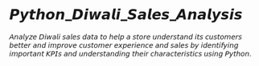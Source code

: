 # 𝙋𝙮𝙩𝙝𝙤𝙣_𝘿𝙞𝙬𝙖𝙡𝙞_𝙎𝙖𝙡𝙚𝙨_𝘼𝙣𝙖𝙡𝙮𝙨𝙞𝙨

𝘈𝘯𝘢𝘭𝘺𝘻𝘦 𝘋𝘪𝘸𝘢𝘭𝘪 𝘴𝘢𝘭𝘦𝘴 𝘥𝘢𝘵𝘢 𝘵𝘰 𝘩𝘦𝘭𝘱 𝘢 𝘴𝘵𝘰𝘳𝘦 𝘶𝘯𝘥𝘦𝘳𝘴𝘵𝘢𝘯𝘥 𝘪𝘵𝘴 𝘤𝘶𝘴𝘵𝘰𝘮𝘦𝘳𝘴 𝘣𝘦𝘵𝘵𝘦𝘳 𝘢𝘯𝘥 𝘪𝘮𝘱𝘳𝘰𝘷𝘦 𝘤𝘶𝘴𝘵𝘰𝘮𝘦𝘳 𝘦𝘹𝘱𝘦𝘳𝘪𝘦𝘯𝘤𝘦 𝘢𝘯𝘥 𝘴𝘢𝘭𝘦𝘴 𝘣𝘺 𝘪𝘥𝘦𝘯𝘵𝘪𝘧𝘺𝘪𝘯𝘨 𝘪𝘮𝘱𝘰𝘳𝘵𝘢𝘯𝘵 𝘒𝘗𝘐𝘴 𝘢𝘯𝘥 𝘶𝘯𝘥𝘦𝘳𝘴𝘵𝘢𝘯𝘥𝘪𝘯𝘨 𝘵𝘩𝘦𝘪𝘳 𝘤𝘩𝘢𝘳𝘢𝘤𝘵𝘦𝘳𝘪𝘴𝘵𝘪𝘤𝘴 𝘶𝘴𝘪𝘯𝘨 𝘗𝘺𝘵𝘩𝘰𝘯.
